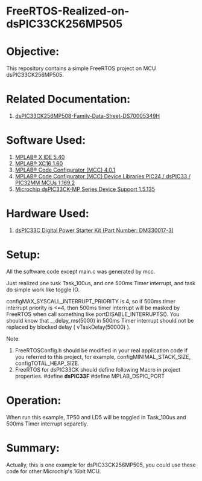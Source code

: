 # FreeRTOS-Realized-on-dsPIC33CK256MP505
Objective:
==========
This repository contains a simple FreeRTOS project on MCU dsPIC33CK256MP505.

Related Documentation:
=====================
1) [dsPIC33CK256MP508-Family-Data-Sheet-DS70005349H](http://ww1.microchip.com/downloads/en/DeviceDoc/dsPIC33CK256MP508-Family-Data-Sheet-DS70005349H.pdf)

Software Used:
==============
1) [MPLAB® X IDE 5.40](microchip.com/mplab/mplab-x-ide)
2) [MPLAB® XC16 1.60](microchip.com/mplab/compilers)
3) [MPLAB® Code Configurator (MCC) 4.0.1](microchip.com/mplab/mplab-code-configurator)
4) [MPLAB® Code Configurator (MCC) Device Libraries PIC24 / dsPIC33 / PIC32MM MCUs 1.169.2](microchip.com/mplab/mplab-code-configurator)
5) [Microchip dsPIC33CK-MP Series Device Support 1.5.135](packs.download.microchip.com/)

Hardware Used:
=============
1) [dsPIC33C Digital Power Starter Kit (Part Number: DM330017-3)](https://www.microchip.com/developmenttools/ProductDetails/DM330017-3)

Setup:
======
All the software code except main.c was generated by mcc.

Just realized one tusk Task_100us, and one 500ms Timer interrupt, and task do simple work like toggle IO.

configMAX_SYSCALL_INTERRUPT_PRIORITY is 4, so if 500ms timer interrupt priority is <=4, then 500ms timer interrupt will be masked by FreeRTOS when call something like portDISABLE_INTERRUPTS(). You should know that __delay_ms(5000) in 500ms Timer interrupt should not be replaced by blocked delay ( vTaskDelay(50000) ).

Note:
1) FreeRTOSConfig.h should be modified in your real application code if you referred to this project, for example, configMINIMAL_STACK_SIZE, configTOTAL_HEAP_SIZE.
2) FreeRTOS for dsPIC33CK should define following Macro in project properties.
   #define __dsPIC33F__
   #define MPLAB_DSPIC_PORT


Operation:
==========
When run this example, TP50 and LD5 will be toggled in Task_100us and 500ms Timer interrupt separetly.


Summary:
========
Actually, this is one example for dsPIC33CK256MP505, you could use these code for other Microchip's 16bit MCU.
